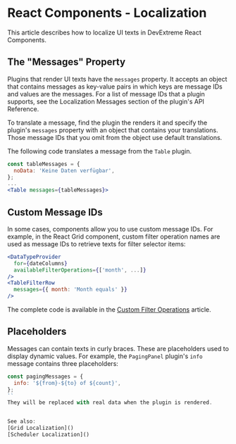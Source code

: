 # React Components - Localization

This article describes how to localize UI texts in DevExtreme React Components.

## The "Messages" Property

Plugins that render UI texts have the `messages` property. It accepts an object that contains messages as key-value pairs in which keys are message IDs and values are the messages. For a list of message IDs that a plugin supports, see the Localization Messages section of the plugin's API Reference.

To translate a message, find the plugin the renders it and specify the plugin's `messages` property with an object that contains your translations. Those message IDs that you omit from the object use default translations.

The following code translates a message from the `Table` plugin.

```jsx
const tableMessages = {
  noData: 'Keine Daten verfügbar',
};
...
<Table messages={tableMessages}>
```

## Custom Message IDs

In some cases, components allow you to use custom message IDs. For example, in the React Grid component, custom filter operation names are used as message IDs to retrieve texts for filter selector items:

```jsx
<DataTypeProvider
  for={dateColumns}
  availableFilterOperations={['month', ...]}
/>
<TableFilterRow
  messages={{ month: 'Month equals' }}
/>
```
The complete code is available in the [Custom Filter Operations](https://devexpress.github.io/devextreme-reactive/react/grid/docs/guides/filtering/#custom-filter-operations) article.

## Placeholders

Messages can contain texts in curly braces. These are placeholders used to display dynamic values. For example, the `PagingPanel` plugin's `info` message contains three placeholders:

```jsx
const pagingMessages = {
  info: '${from}-${to} of ${count}',
};
``
They will be replaced with real data when the plugin is rendered.


See also:  
[Grid Localization]()  
[Scheduler Localization]()
